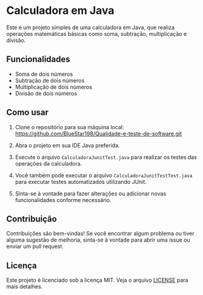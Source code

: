# Calculadora em Java

Este é um projeto simples de uma calculadora em Java, que realiza operações matemáticas básicas como soma, subtração, multiplicação e divisão.

## Funcionalidades

- Soma de dois números
- Subtração de dois números
- Multiplicação de dois números
- Divisão de dois números

## Como usar

1. Clone o repositório para sua máquina local: https://github.com/BlueStar198/Qualidade-e-teste-de-software.git

2. Abra o projeto em sua IDE Java preferida.

3. Execute o arquivo `CalculadoraJunitTest.java` para realizar os testes das operações da calculadora.

4. Você também pode executar o arquivo `CalculadoraJunitTestTest.java` para executar testes automatizados utilizando JUnit.

5. Sinta-se à vontade para fazer alterações ou adicionar novas funcionalidades conforme necessário.

## Contribuição

Contribuições são bem-vindas! Se você encontrar algum problema ou tiver alguma sugestão de melhoria, sinta-se à vontade para abrir uma issue ou enviar um pull request.

## Licença

Este projeto é licenciado sob a licença MIT. Veja o arquivo [LICENSE](LICENSE) para mais detalhes.

